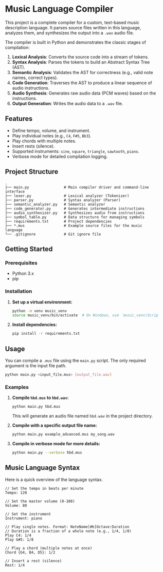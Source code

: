 # Music Language Compiler

This project is a complete compiler for a custom, text-based music description language. It parses source files written in this language, analyzes them, and synthesizes the output into a `.wav` audio file.

The compiler is built in Python and demonstrates the classic stages of compilation:
1.  **Lexical Analysis**: Converts the source code into a stream of tokens.
2.  **Syntax Analysis**: Parses the tokens to build an Abstract Syntax Tree (AST).
3.  **Semantic Analysis**: Validates the AST for correctness (e.g., valid note names, correct types).
4.  **Code Generation**: Traverses the AST to produce a linear sequence of audio instructions.
5.  **Audio Synthesis**: Generates raw audio data (PCM waves) based on the instructions.
6.  **Output Generation**: Writes the audio data to a `.wav` file.

## Features

*   Define tempo, volume, and instrument.
*   Play individual notes (e.g., `C4`, `F#5`, `Bb3`).
*   Play chords with multiple notes.
*   Insert rests (silence).
*   Supported instruments: `sine`, `square`, `triangle`, `sawtooth`, `piano`.
*   Verbose mode for detailed compilation logging.

## Project Structure

```
.
├── main.py                # Main compiler driver and command-line interface
├── lexer.py               # Lexical analyzer (Tokenizer)
├── parser.py              # Syntax analyzer (Parser)
├── semantic_analyzer.py   # Semantic analyzer
├── code_generator.py      # Generates intermediate instructions
├── audio_synthesizer.py   # Synthesizes audio from instructions
├── symbol_table.py        # Data structure for managing symbols
├── requirements.txt       # Project dependencies
├── *.mus                  # Example source files for the music language
└── .gitignore             # Git ignore file
```

## Getting Started

### Prerequisites

*   Python 3.x
*   pip

### Installation

1.  **Set up a virtual environment:**
    ```sh
    python -m venv music_venv
    source music_venv/bin/activate  # On Windows, use `music_venv\Scripts\activate`
    ```

2.  **Install dependencies:**
    ```sh
    pip install -r requirements.txt
    ```

## Usage

You can compile a `.mus` file using the `main.py` script. The only required argument is the input file path.

```sh
python main.py <input_file.mus> [output_file.wav]
```

### Examples

1.  **Compile `hbd.mus` to `hbd.wav`:**
    ```sh
    python main.py hbd.mus
    ```
    This will generate an audio file named `hbd.wav` in the project directory.

2.  **Compile with a specific output file name:**
    ```sh
    python main.py example_advanced.mus my_song.wav
    ```

3.  **Compile in verbose mode for more details:**
    ```sh
    python main.py --verbose hbd.mus
    ```

## Music Language Syntax

Here is a quick overview of the language syntax.

```
// Set the tempo in beats per minute
Tempo: 120

// Set the master volume (0-100)
Volume: 80

// Set the instrument
Instrument: piano

// Play single notes. Format: NoteName[#b]Octave:Duration
// Duration is a fraction of a whole note (e.g., 1/4, 1/8)
Play C4: 1/4
Play G#5: 1/8

// Play a chord (multiple notes at once)
Chord {G4, B4, D5}: 1/2

// Insert a rest (silence)
Rest: 1/4
```
